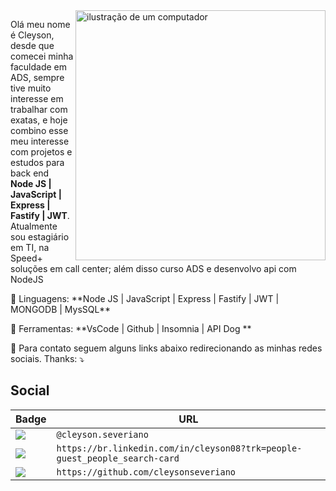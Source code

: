 <img src="https://raw.githubusercontent.com/MicaelliMedeiros/micaellimedeiros/master/image/computer-illustration.png" alt="ilustração de um computador" min-width="400px" max-width="400px" width="400px" align="right">

<p align="left"> 
  Olá meu nome é Cleyson, desde que comecei minha faculdade em ADS, sempre tive muito interesse em trabalhar com exatas, e hoje combino esse meu interesse com projetos e estudos para back end <strong>Node JS | JavaScript | Express | Fastify | JWT</strong>.<br>
  Atualmente sou estagiário em TI, na Speed+ soluções em call center; além disso curso ADS e desenvolvo api com NodeJS
</p>

<p align="left">
  🦄 Linguagens: **Node JS | JavaScript | Express | Fastify | JWT | MONGODB | MysSQL**
</p>

<p align="left">
  💼 Ferramentas: **VsCode | Github | Insomnia | API Dog **
</p>

<p align="left">
  💌 Para contato seguem alguns links abaixo redirecionando as minhas redes sociais. Thanks: ⤵️
</p>

## Social

Badge | URL
------------ | -------------
<img src="https://img.shields.io/badge/Instagram-E4405F?style=for-the-badge&logo=instagram&logoColor=white" /> | `@cleyson.severiano`
<img src="https://img.shields.io/badge/LinkedIn-0077B5?style=for-the-badge&logo=linkedin&logoColor=white" /> | `https://br.linkedin.com/in/cleyson08?trk=people-guest_people_search-card`
<img src="https://img.shields.io/badge/GitHub-100000?style=for-the-badge&logo=github&logoColor=white" /> | `https://github.com/cleysonseveriano`
